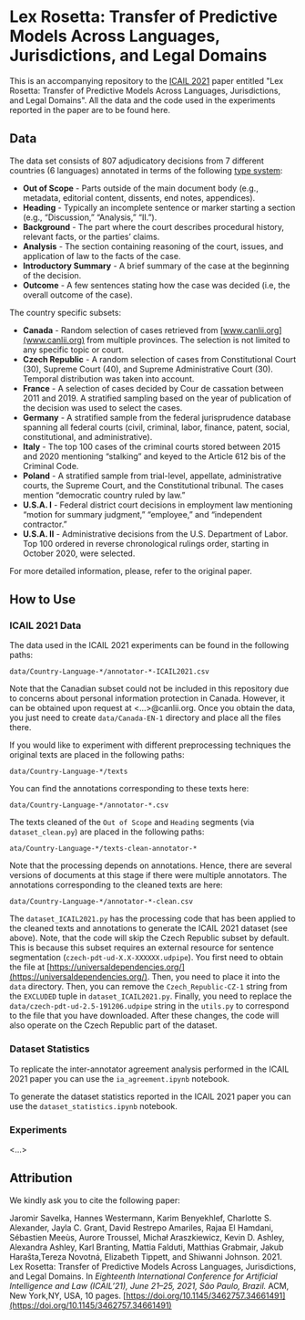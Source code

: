 # Lex Rosetta: Transfer of Predictive Models Across Languages, Jurisdictions, and Legal Domains

This is an accompanying repository to the [ICAIL 2021](https://icail.lawgorithm.com.br/) paper entitled "Lex Rosetta: Transfer of Predictive Models Across Languages, Jurisdictions, and Legal Domains". All the data and the code used in the experiments reported in the paper are to be found here.

## Data
The data set consists of 807 adjudicatory decisions from 7 different countries (6 languages) annotated in terms of the following [type system](https://github.com/lexrosetta/caselaw_functional_segmentation_multilingual/blob/master/annotation_guidelines/LexRosetta-AnnotationGuidelines-1.0.pdf):

* **Out of Scope** - Parts outside of the main document body (e.g., metadata, editorial content, dissents, end notes, appendices).
* **Heading** - Typically an incomplete sentence or marker starting a section (e.g., “Discussion,” “Analysis,” “II.”).
* **Background** - The part where the court describes procedural history, relevant facts, or the parties’ claims.
* **Analysis** - The section containing reasoning of the court, issues, and application of law to the facts of the case.
* **Introductory Summary** - A brief summary of the case at the beginning of the decision.
* **Outcome** - A few sentences stating how the case was decided (i.e, the overall outcome of the case).

The country specific subsets:

* **Canada** - Random selection of cases retrieved from [www.canlii.org](www.canlii.org) from multiple provinces. The selection is not limited to any specific topic or court.
* **Czech Republic** - A random selection of cases from Constitutional Court (30), Supreme Court (40), and Supreme Administrative Court (30). Temporal distribution was taken into account.
* **France** - A selection of cases decided by Cour de cassation between 2011 and 2019. A stratified sampling based on the year of publication of the decision was used to select the cases.
* **Germany** - A stratified sample from the federal jurisprudence database spanning all federal courts (civil, criminal, labor, finance, patent, social, constitutional, and administrative).
* **Italy** - The top 100 cases of the criminal courts stored between 2015 and 2020 mentioning “stalking” and keyed to the Article 612 bis of the Criminal Code.
* **Poland** - A stratified sample from trial-level, appellate, administrative courts, the Supreme Court, and the Constitutional tribunal. The cases mention “democratic country ruled by law.”
* **U.S.A. I** - Federal district court decisions in employment law mentioning “motion for summary judgment,” “employee,” and “independent contractor.”
* **U.S.A. II** - Administrative decisions from the U.S. Department of Labor. Top 100 ordered in reverse chronological rulings order, starting in October 2020, were selected.

For more detailed information, please, refer to the original paper.

## How to Use

### ICAIL 2021 Data
The data used in the ICAIL 2021 experiments can be found in the following paths:

    data/Country-Language-*/annotator-*-ICAIL2021.csv

Note that the Canadian subset could not be included in this repository due to concerns about personal information protection in Canada. However, it can be obtained upon request at <...>@canlii.org. Once you obtain the data, you just need to create `data/Canada-EN-1` directory and place all the files there.

If you would like to experiment with different preprocessing techniques the original texts are placed in the following paths:

    data/Country-Language-*/texts

You can find the annotations corresponding to these texts here:

    data/Country-Language-*/annotator-*.csv

The texts cleaned of the `Out of Scope` and `Heading` segments (via `dataset_clean.py`) are placed in the following paths:

    ata/Country-Language-*/texts-clean-annotator-*

Note that the processing depends on annotations. Hence, there are several versions of documents at this stage if there were multiple annotators. The annotations corresponding to the cleaned texts are here:

    data/Country-Language-*/annotator-*-clean.csv

The `dataset_ICAIL2021.py` has the processing code that has been applied to the cleaned texts and annotations to generate the ICAIL 2021 dataset (see above). Note, that the code will skip the Czech Republic subset by default. This is because this subset requires an external resource for sentence segmentation (`czech-pdt-ud-X.X-XXXXXX.udpipe`). You first need to obtain the file at [https://universaldependencies.org/](https://universaldependencies.org/). Then, you need to place it into the `data` directory. Then, you can remove the `Czech_Republic-CZ-1` string from the `EXCLUDED` tuple in `dataset_ICAIL2021.py`. Finally, you need to replace the `data/czech-pdt-ud-2.5-191206.udpipe` string in the `utils.py` to correspond to the file that you have downloaded. After these changes, the code will also operate on the Czech Republic part of the dataset.

### Dataset Statistics

To replicate the inter-annotator agreement analysis performed in the ICAIL 2021 paper you can use the `ia_agreement.ipynb` notebook.

To generate the dataset statistics reported in the ICAIL 2021 paper you can use the `dataset_statistics.ipynb` notebook.

### Experiments

<...>

## Attribution
We kindly ask you to cite the following paper:

Jaromir Savelka, Hannes Westermann, Karim Benyekhlef, Charlotte S. Alexander, Jayla C. Grant, David Restrepo Amariles, Rajaa El Hamdani, Sébastien Meeùs, Aurore Troussel, Michał Araszkiewicz, Kevin D. Ashley, Alexandra Ashley, Karl Branting, Mattia Falduti, Matthias Grabmair, Jakub Harašta,Tereza Novotná, Elizabeth Tippett, and Shiwanni Johnson. 2021. Lex Rosetta: Transfer of Predictive Models Across Languages, Jurisdictions, and Legal Domains. In *Eighteenth International Conference for Artificial Intelligence and Law (ICAIL’21), June 21–25, 2021, São Paulo, Brazil.* ACM, New York,NY, USA, 10 pages. [https://doi.org/10.1145/3462757.34661491](https://doi.org/10.1145/3462757.34661491)
